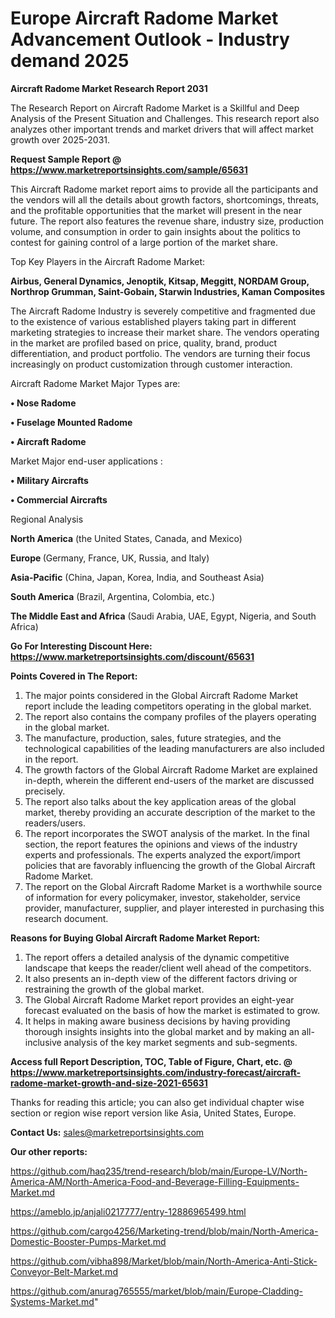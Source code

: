  # Europe Aircraft Radome Market Advancement Outlook - Industry demand 2025

<strong>Aircraft Radome Market Research Report 2031</strong>

The Research Report on Aircraft Radome Market is a Skillful and Deep Analysis of the Present Situation and Challenges. This research report also analyzes other important trends and market drivers that will affect market growth over 2025-2031.

<strong>Request Sample Report @ <a href=https://www.marketreportsinsights.com/sample/65631>https://www.marketreportsinsights.com/sample/65631</a></strong>

This Aircraft Radome market report aims to provide all the participants and the vendors will all the details about growth factors, shortcomings, threats, and the profitable opportunities that the market will present in the near future. The report also features the revenue share, industry size, production volume, and consumption in order to gain insights about the politics to contest for gaining control of a large portion of the market share.

Top Key Players in the Aircraft Radome Market:

<strong>Airbus, General Dynamics, Jenoptik, Kitsap, Meggitt, NORDAM Group, Northrop Grumman, Saint-Gobain, Starwin Industries, Kaman Composites</strong>

The Aircraft Radome Industry is severely competitive and fragmented due to the existence of various established players taking part in different marketing strategies to increase their market share. The vendors operating in the market are profiled based on price, quality, brand, product differentiation, and product portfolio. The vendors are turning their focus increasingly on product customization through customer interaction.

Aircraft Radome Market Major Types are:

<strong>• Nose Radome

• Fuselage Mounted Radome

• Aircraft Radome</strong>

Market Major end-user applications :

<strong>• Military Aircrafts

• Commercial Aircrafts</strong>

Regional Analysis

</u><strong><b>North America</b></strong> (the United States, Canada, and Mexico)

<strong><b>Europe </b></strong>(Germany, France, UK, Russia, and Italy)

<strong><b>Asia-Pacific</b></strong> (China, Japan, Korea, India, and Southeast Asia)

<strong><b>South America</b></strong> (Brazil, Argentina, Colombia, etc.)

<strong><b>The Middle East and Africa</b></strong> (Saudi Arabia, UAE, Egypt, Nigeria, and South Africa)

<strong>Go For Interesting Discount Here: <a href=https://www.marketreportsinsights.com/discount/65631>https://www.marketreportsinsights.com/discount/65631</a></strong>

<strong>Points Covered in The Report:</strong>
<ol>
  <li>The major points considered in the Global Aircraft Radome Market report include the leading competitors operating in the global market.</li>
  <li>The report also contains the company profiles of the players operating in the global market.</li>
  <li>The manufacture, production, sales, future strategies, and the technological capabilities of the leading manufacturers are also included in the report.</li>
  <li>The growth factors of the Global Aircraft Radome Market are explained in-depth, wherein the different end-users of the market are discussed precisely.</li>
  <li>The report also talks about the key application areas of the global market, thereby providing an accurate description of the market to the readers/users.</li>
  <li>The report incorporates the SWOT analysis of the market. In the final section, the report features the opinions and views of the industry experts and professionals. The experts analyzed the export/import policies that are favorably influencing the growth of the Global Aircraft Radome Market.</li>
  <li>The report on the Global Aircraft Radome Market is a worthwhile source of information for every policymaker, investor, stakeholder, service provider, manufacturer, supplier, and player interested in purchasing this research document.</li>
</ol>
<strong>Reasons for Buying Global Aircraft Radome Market Report:</strong>

<ol>
  <li>The report offers a detailed analysis of the dynamic competitive landscape that keeps the reader/client well ahead of the competitors.</li>
  <li>It also presents an in-depth view of the different factors driving or restraining the growth of the global market.</li>
  <li>The Global Aircraft Radome Market report provides an eight-year forecast evaluated on the basis of how the market is estimated to grow.</li>
  <li>It helps in making aware business decisions by having providing thorough insights insights into the global market and by making an all-inclusive analysis of the key market segments and sub-segments.</li>
</ol>
<strong>Access full Report Description, TOC, Table of Figure, Chart, etc. @ <a href=https://www.marketreportsinsights.com/industry-forecast/aircraft-radome-market-growth-and-size-2021-65631>https://www.marketreportsinsights.com/industry-forecast/aircraft-radome-market-growth-and-size-2021-65631</a></strong>


Thanks for reading this article; you can also get individual chapter wise section or region wise report version like Asia, United States, Europe.

<strong>Contact Us:</strong>
sales@marketreportsinsights.com

<strong>Our other reports:</strong>

<a href=https://github.com/haq235/trend-research/blob/main/Europe-LV/North-America-AM/North-America-Food-and-Beverage-Filling-Equipments-Market.md>https://github.com/haq235/trend-research/blob/main/Europe-LV/North-America-AM/North-America-Food-and-Beverage-Filling-Equipments-Market.md</a>

<a href=https://ameblo.jp/anjali0217777/entry-12886965499.html>https://ameblo.jp/anjali0217777/entry-12886965499.html</a>

<a href=https://github.com/cargo4256/Marketing-trend/blob/main/North-America-Domestic-Booster-Pumps-Market.md>https://github.com/cargo4256/Marketing-trend/blob/main/North-America-Domestic-Booster-Pumps-Market.md</a>

<a href=https://github.com/vibha898/Market/blob/main/North-America-Anti-Stick-Conveyor-Belt-Market.md>https://github.com/vibha898/Market/blob/main/North-America-Anti-Stick-Conveyor-Belt-Market.md</a>

<a href=https://github.com/anurag765555/market/blob/main/Europe-Cladding-Systems-Market.md>https://github.com/anurag765555/market/blob/main/Europe-Cladding-Systems-Market.md</a>"

